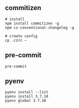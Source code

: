 ## commitizen
```
# install
npm install commitizen -g
npm cz-conventional-changelog -g

# create config
cp .czrc ~
```

## pre-commit
```
pre-commit
```

## pyenv
```
pyenv install --list
pyenv install 3.7.10
pyenv global 3.7.10
```
